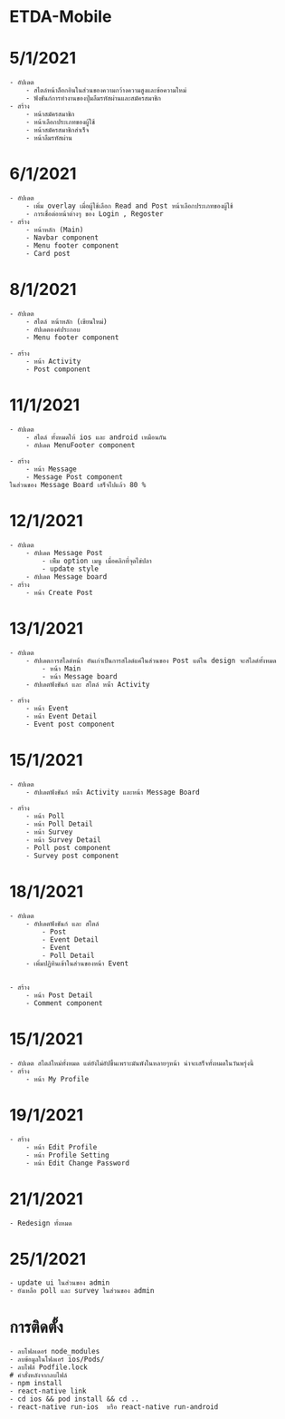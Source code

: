 # ETDA-Mobile

# 5/1/2021

    - อัปเดต
        - สไตล์หน้าล็อกอินในส่วนของความกว้างความสูงและข้อความใหม่
        - ฟังชันก์การทำงานของปุ่มลืมรหัสผ่านและสมัครสมาชิก
    - สร้าง
        - หน้าสมัครสมาชิก
        - หน้าเลือกประเภทของผู้ใช้
        - หน้าสมัครสมาชิกสำเร็จ
        - หน้าลืมรหัสผ่าน

# 6/1/2021

    - อัปเดต
        - เพิ่ม overlay เมื่อผู้ใช้เลือก Read and Post หน้าเลือกประเภทของผู้ใช้
        - การเชื่อต่อหน้าต่างๆ ของ Login , Regoster
    - สร้าง
        - หน้าหลัก (Main)
        - Navbar component
        - Menu footer component
        - Card post

# 8/1/2021

    - อัปเดต
        - สไตล์ หน้าหลัก (เขียนใหม่)
        - อัปเดตองค์ประกอบ
        - Menu footer component

    - สร้าง
        - หน้า Activity
        - Post component

# 11/1/2021

    - อัปเดต
        - สไตล์ ทั้งหมดให้ ios และ android เหมือนกัน
        - อัปเดต MenuFooter component

    - สร้าง
        - หน้า Message
        - Message Post component
    ในส่วนของ Message Board เสร็จไปแล้ว 80 %

# 12/1/2021

    - อัปเดต
        - อัปเดต Message Post
            - เพิีม option เมนู เมื่อคลิกที่จุดไข่ปลา
            - update style
        - อัปเดต Message board
    - สร้าง
        - หน้า Create Post

# 13/1/2021

    - อัปเดต
        - อัปเดตการสไลด์หน้า อันเก่าเป็นการสไลด์แค่ในส่วนของ Post แต่ใน design จะสไลด์ทั้งหมด
            - หน้า Main
            - หน้า Message board
        - อัปเดตฟังชันก์ และ สไตล์ หน่้า Activity

    - สร้าง
        - หน้า Event
        - หน้า Event Detail
        - Event post component

# 15/1/2021

    - อัปเดต
        - อัปเดตฟังชันก์ หน่้า Activity และหน้า Message Board

    - สร้าง
        - หน้า Poll
        - หน้า Poll Detail
        - หน้า Survey
        - หน้า Survey Detail
        - Poll post component
        - Survey post component

# 18/1/2021

    - อัปเดต
        - อัปเดตฟังชันก์ และ สไตล์
            - Post
            - Event Detail
            - Event
            - Poll Detail
        - เพิ่มปฏิทินเข้าในส่วนของหน้า Event


    - สร้าง
        - หน้า Post Detail
        - Comment component

# 15/1/2021

    - อัปเดต สไตล์ใหม่ทั้งหมด แต่ยังไม่อัปขึ้นเพราะมันพังในหลายๆหน้า น่าจะเสร็จทั้งหมดในวันพรุ่งนี้
    - สร้าง
        - หน้า My Profile

# 19/1/2021

    - สร้าง
        - หน้า Edit Profile
        - หน้า Profile Setting
        - หน้า Edit Change Password

# 21/1/2021

    - Redesign ทั้งหมด

# 25/1/2021

    - update ui ในส่วนของ admin 
    - ยังเหลือ poll และ survey ในส่วนของ admin





# การติดตั้ง
    - ลบโฟลเดอร์ node_modules 
    - ลบข้อมูลในโฟลเอร์ ios/Pods/
    - ลบไฟล์ Podfile.lock
    # คำสั่งหลังจากลบไฟล์
    - npm install
    - react-native link
    - cd ios && pod install && cd ..
    - react-native run-ios  หรือ react-native run-android